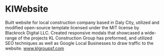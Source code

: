 # KlWebsite

Built website for local construction company based in Daly City, utilized and modified open-source template licensed under 
the MIT license by Blackrock Digital LLC. Created responsive modals that showcased a wide-range of the projects KL Construction Group
has preformed, and utilized SEO techniques as well as Google Local Businesses to draw traffic to the website. www.klgroupsf.com
